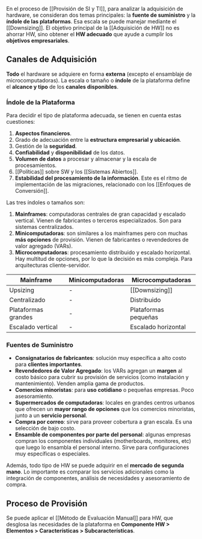 En el proceso de [[Provisión de SI y TI]], para analizar la adquisición de hardware, se consideran dos temas principales: la **fuente de suministro** y la **índole de las plataformas**. Esa escala se puede manejar mediante el [[Downsizing]]. El objetivo principal de la [[Adquisición de HW]] no es ahorrar HW, sino obtener el **HW adecuado** que ayude a cumplir los **objetivos empresariales**.

## Canales de Adquisición

**Todo** el hardware se adquiere en forma **externa** (excepto el ensamblaje de microcomputadoras). La escala o tamaño o **índole** de la plataforma define el **alcance y tipo** de los **canales disponibles**.

### Índole de la Plataforma

Para decidir el tipo de plataforma adecuada, se tienen en cuenta estas cuestiones:
1. **Aspectos financieros**.
2. Grado de adecuación entre la **estructura empresarial y ubicación**.
3. Gestión de la **seguridad**.
4. **Confiabilidad** y **disponibilidad** de los datos.
5. **Volumen de datos** a procesar y almacenar y la escala de procesamientos.
6. [[Políticas]] sobre SW y los [[Sistemas Abiertos]].
7. **Estabilidad del procesamiento de la información**. Este es el ritmo de implementación de las migraciones, relacionado con los [[Enfoques de Conversión]].

Las tres índoles o tamaños son:
1. **Mainframes**: computadoras centrales de gran capacidad y escalado vertical. Vienen de fabricantes o terceros especializados. Son para sistemas centralizados. 
2. **Minicomputadoras**: son similares a los mainframes pero con muchas **más opciones** de provisión. Vienen de fabricantes o revendedores de valor agregado (VARs).
3. **Microcomputadoras**: procesamiento distribuido y escalado horizontal. Hay multitud de opciones, por lo que la decisión es más compleja. Para arquitecturas cliente-servidor.

| Mainframe           | Minicomputadoras | Microcomputadoras    |
| ------------------- | ---------------- | -------------------- |
| Upsizing            | -                | [[Downsizing]]       |
| Centralizado        | -                | Distribuido          |
| Plataformas grandes | -                | Plataformas pequeñas |
| Escalado vertical   | -                | Escalado horizontal  |

### Fuentes de Suministro

- **Consignatarios de fabricantes**: solución muy específica a alto costo para **clientes importantes**.
- **Revendedores de Valor Agregado**: los VARs agregan un **margen** al costo básico para cubrir su provisión de servicios (como instalación y mantenimiento). Venden amplia gama de productos.
- **Comercios minoristas**: para **uso cotidiano** o pequeñas empresas. Poco asesoramiento.
- **Supermercados de computadoras**: locales en grandes centros urbanos que ofrecen un **mayor rango de opciones** que los comercios minoristas, junto a un **servicio personal**.
- **Compra por correo**: sirve para proveer cobertura a gran escala. Es una selección de bajo costo.
- **Ensamble de componentes por parte del personal**: algunas empresas compran los componentes individuales (motherboards, monitores, etc) que luego lo ensambla el personal interno. Sirve para configuraciones muy específicas o especiales. 

Además, todo tipo de HW se puede adquirir en el **mercado de segunda mano**. Lo importante es comparar los servicios adicionales como la integración de componentes, análisis de necesidades y asesoramiento de compra.

## Proceso de Provisión

Se puede aplicar el [[Método de Evaluación Manual]] para HW, que desglosa las necesidades de la plataforma en **Componente HW > Elementos > Características > Subcaracterísticas**.
